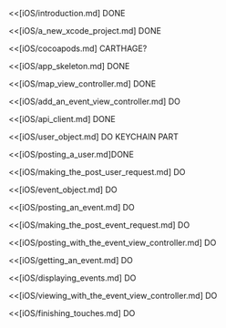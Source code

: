 <<[iOS/introduction.md] DONE

<<[iOS/a_new_xcode_project.md] DONE

<<[iOS/cocoapods.md] CARTHAGE?

<<[iOS/app_skeleton.md] DONE

<<[iOS/map_view_controller.md] DONE

<<[iOS/add_an_event_view_controller.md] DO

<<[iOS/api_client.md] DONE

<<[iOS/user_object.md] DO KEYCHAIN PART

<<[iOS/posting_a_user.md]DONE

<<[iOS/making_the_post_user_request.md] DO

<<[iOS/event_object.md] DO

<<[iOS/posting_an_event.md] DO

<<[iOS/making_the_post_event_request.md] DO

<<[iOS/posting_with_the_event_view_controller.md] DO

<<[iOS/getting_an_event.md] DO

<<[iOS/displaying_events.md] DO

<<[iOS/viewing_with_the_event_view_controller.md] DO

<<[iOS/finishing_touches.md] DO
